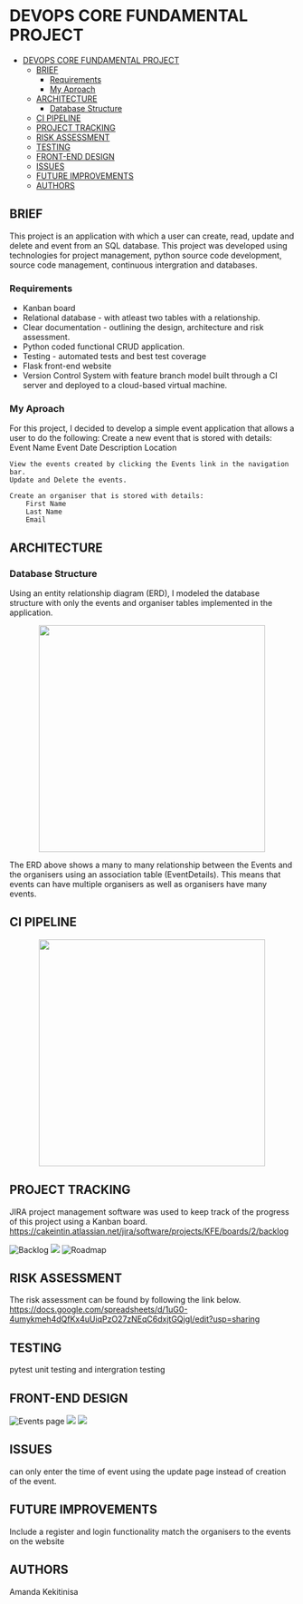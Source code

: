 # DEVOPS CORE FUNDAMENTAL PROJECT
- [DEVOPS CORE FUNDAMENTAL PROJECT](#devops-core-fundamental-project)
  - [BRIEF](#brief)
    - [Requirements](#requirements)
    - [My Aproach](#my-aproach)
  - [ARCHITECTURE](#architecture)
    - [Database Structure](#database-structure)
  - [CI PIPELINE](#ci-pipeline)
  - [PROJECT TRACKING](#project-tracking)
  - [RISK ASSESSMENT](#risk-assessment)
  - [TESTING](#testing)
  - [FRONT-END DESIGN](#front-end-design)
  - [ISSUES](#issues)
  - [FUTURE IMPROVEMENTS](#future-improvements)
  - [AUTHORS](#authors)
## BRIEF
This project is an application with which a user can create, read, update and delete and event from an SQL database. This project was developed using technologies for project management, python source code development, source code management, continuous intergration and databases. 

### Requirements
* Kanban board
* Relational database - with atleast two tables with a relationship.
* Clear documentation - outlining the design, architecture and risk assessment.
* Python coded functional CRUD application.
* Testing - automated tests and best test coverage
* Flask front-end website
* Version Control System with feature branch model built through a CI server and deployed to a cloud-based virtual machine.

### My Aproach
For this project, I decided to develop a simple event application that allows a user to do the following:
    Create a new event that is stored with details:
        Event Name
        Event Date
        Description
        Location

    View the events created by clicking the Events link in the navigation bar.
    Update and Delete the events.

    Create an organiser that is stored with details:
        First Name
        Last Name
        Email


## ARCHITECTURE 
### Database Structure
Using an entity relationship diagram (ERD), I modeled the database structure with only the events and organiser tables implemented in the application.

<div align="center">
    <img src="https://drive.google.com/file/d/1OOftB8wpYa6s1c3J45PZ_u8J7mDY4rp2/view?usp=sharing" width="400px"</img> 
</div>

The ERD above shows a many to many relationship between the Events and the organisers using an association table (EventDetails). This means that events can have multiple organisers as well as organisers have many events.

## CI PIPELINE

<div align="center">
    <img src="https://drive.google.com/file/d/1ULzsvyXLUKdx9Du6hzFAhYxDuBsMYaFt/view?usp=sharing" width="400px"</img> 
</div>

## PROJECT TRACKING
JIRA project management software was used to keep track of the progress of this project using a Kanban board.
https://cakeintin.atlassian.net/jira/software/projects/KFE/boards/2/backlog

![Backlog](https://drive.google.com/file/d/13VYKmjddUKsOTuNVk1_SX5gSYvMUzGxH/view?usp=sharing.png)
![](https://drive.google.com/file/d/1dEtCuGfjEacb0_OfjpZZEyhdWFUlPpi4/view?usp=sharing.png)
![Roadmap](https://drive.google.com/file/d/1OVqk-cGNufP81CRrows3L7kWUzOCEGir/view?usp=sharing.png)
## RISK ASSESSMENT
The risk assessment can be found by following the link below.
https://docs.google.com/spreadsheets/d/1uG0-4umykmeh4dQfKx4uUiqPzO27zNEqC6dxjtGQjgI/edit?usp=sharing
## TESTING
pytest unit testing and intergration testing

## FRONT-END DESIGN
![Events page](https://drive.google.com/file/d/1ZT-BCZ9MnzTRXhT48G9vNV8dTnh-MUZY/view?usp=sharing.png)
![](https://drive.google.com/file/d/1yKzCi_G2p-t6X7WJL3c36ieYyobwbVPe/view?usp=sharing.png)
![](https://drive.google.com/file/d/19KhGfI5CfJdMBGsPqP_ZM9BUcTAS6GWq/view?usp=sharing.png)
## ISSUES
can only enter the time of event using the update page instead of creation of the event.
## FUTURE IMPROVEMENTS
Include a register and login functionality
match the organisers to the events on the website
## AUTHORS
Amanda Kekitinisa